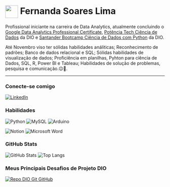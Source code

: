 <h1>
    <!<a href="https://www.dio.me/">
     <img align="center" width="40px" src="https://upload.wikimedia.org/wikipedia/commons/a/ab/Verrill_minimal_surface.jpg"></a 
    <span> Fernanda Soares Lima</span>
</h1>

  Profissional iniciante na carreira de Data Analytics, atualmente concluindo o [Google Data Analytics Professional Certificate](https://www.coursera.org/programs/data-analytics-a1clj/professional-certificates/analise-de-dados-do-google?collectionId=9rnQT), [Potência Tech Ciência de Dados](https://web.dio.me/track/potencia-tech-powered-ifood-ciencias-de-dados-com-python?order=undefined&page=1&search=&tab=path&track_id=fd133067-6f2b-47c8-9763-edd87ec6b1cc) da DIO e [Santander Bootcamp Ciência de Dados com Python](https://web.dio.me/track/santander-bootcamp-2023-ciencia-de-dados-com-python?tab=path) da DIO. 
  
  Até Novembro viso ter sólidas habilidades análiticas; Reconhecimento de padrões; Banco de dados relacional e SQL; Sólidas habilidades de visualização de dados; Proficiência em planilhas, Pyhton para ciência de Dados, SQL, R, Power BI e Tableau; Habilidades de solução de problemas, pesquisa e comunicação.😉🚀.


---

### Conecte-se comigo

[![LinkedIn](https://img.shields.io/badge/-LinkedIn-000?style=for-the-badge&logo=linkedin&logoColor=30A3DC)](https://www.linkedin.com/in/limasfernanda/)


### Habilidades
![Python](https://img.shields.io/badge/python-3670A0?style=for-the-badge&logo=python&logoColor=ffdd54)
![MySQL](https://img.shields.io/badge/MySQL-00000F?style=for-the-badge&logo=mysql&logoColor=white)
![Arduino](https://img.shields.io/badge/Arduino-00979D?style=for-the-badge&logo=Arduino&logoColor=white)

![Notion](https://img.shields.io/badge/Notion-000000?style=for-the-badge&logo=notion&logoColor=white)
![Microsoft Word](https://img.shields.io/badge/Microsoft_Word-2B579A?style=for-the-badge&logo=microsoft-word&logoColor=white)


### GitHub Stats
![GitHub Stats](https://github-readme-stats.vercel.app/api?username=limasfernanda&theme=transparent&bg_color=000&border_color=30A3DC&show_icons=true&icon_color=30A3DC&title_color=E94D5F&text_color=FFF)
![Top Langs](https://github-readme-stats-git-masterrstaa-rickstaa.vercel.app/api/top-langs/?username=limasfernanda&layout=compact&bg_color=000&border_color=30A3DC&title_color=E94D5F&text_color=FFF)

### Meus Principais Desafios de Projeto DIO
[![Repo DIO Git GitHub](https://github-readme-stats.vercel.app/api/pin/?username=limasfernanda&repo=dio-powertech-sistema-bancario&bg_color=000&border_color=30A3DC&show_icons=true&icon_color=30A3DC&title_color=E94D5F&text_color=FFF)](https://github.com/limasfernanda/dio-powertech-sistema-bancario)


